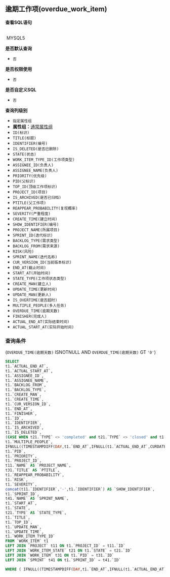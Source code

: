 ## 逾期工作项(overdue_work_item) <!-- {docsify-ignore-all} -->



<p class="panel-title"><b>查看SQL语句</b></p>
<br>

<el-row>
&nbsp;<el-tag @click="MYSQL5 = true">MYSQL5</el-tag>
</el-row>

<br>
<p class="panel-title"><b>是否默认查询</b></p>

* `否`

<p class="panel-title"><b>是否权限使用</b></p>

* `否`

<p class="panel-title"><b>是否自定义SQL</b></p>

* `否`

<p class="panel-title"><b>查询列级别</b></p>

* `指定属性组`
*  **属性组：**[通常属性组](#)
  * `ID(标识)`
  * `TITLE(标题)`
  * `IDENTIFIER(编号)`
  * `IS_DELETED(是否已删除)`
  * `STATE(状态)`
  * `WORK_ITEM_TYPE_ID(工作项类型)`
  * `ASSIGNEE_ID(负责人)`
  * `ASSIGNEE_NAME(负责人)`
  * `PRIORITY(优先级)`
  * `PID(父标识)`
  * `TOP_ID(顶级工作项标识)`
  * `PROJECT_ID(项目)`
  * `IS_ARCHIVED(是否已归档)`
  * `PTITLE(父工作项)`
  * `REAPPEAR_PROBABILITY(复现概率)`
  * `SEVERITY(严重程度)`
  * `CREATE_TIME(建立时间)`
  * `SHOW_IDENTIFIER(编号)`
  * `PROJECT_NAME(所属项目)`
  * `SPRINT_ID(迭代标识)`
  * `BACKLOG_TYPE(需求类型)`
  * `BACKLOG_FROM(需求来源)`
  * `RISK(风险)`
  * `SPRINT_NAME(迭代名称)`
  * `CUR_VERSION_ID(当前版本标识)`
  * `END_AT(截止时间)`
  * `START_AT(开始时间)`
  * `STATE_TYPE(工作项状态类型)`
  * `CREATE_MAN(建立人)`
  * `UPDATE_TIME(更新时间)`
  * `UPDATE_MAN(更新人)`
  * `IS_OVERTIME(是否超时)`
  * `MULTIPLE_PEOPLE(多人任务)`
  * `OVERDUE_TIME(逾期天数)`
  * `FINISHER(完成人)`
  * `ACTUAL_END_AT(实际结束时间)`
  * `ACTUAL_START_AT(实际开始时间)`



### 查询条件

(`OVERDUE_TIME(逾期天数)` ISNOTNULL AND `OVERDUE_TIME(逾期天数)` GT `'0'`)





<el-dialog v-model="MYSQL5" title="MYSQL5">

```sql
SELECT
t1.`ACTUAL_END_AT`,
t1.`ACTUAL_START_AT`,
t1.`ASSIGNEE_ID`,
t1.`ASSIGNEE_NAME`,
t1.`BACKLOG_FROM`,
t1.`BACKLOG_TYPE`,
t1.`CREATE_MAN`,
t1.`CREATE_TIME`,
t1.`CUR_VERSION_ID`,
t1.`END_AT`,
t1.`FINISHER`,
t1.`ID`,
t1.`IDENTIFIER`,
t1.`IS_ARCHIVED`,
t1.`IS_DELETED`,
(CASE WHEN t21.`TYPE` <> 'completed' and t21.`TYPE` <> 'closed' and t1.`END_AT` < CURDATE() THEN 1 else 0 END) AS `IS_OVERTIME`,
t1.`MULTIPLE_PEOPLE`,
IFNULL((TIMESTAMPDIFF(DAY,t1.`END_AT`,IFNULL(t1.`ACTUAL_END_AT`,CURDATE()))),NULL) AS `OVERDUE_TIME`,
t1.`PID`,
t1.`PRIORITY`,
t1.`PROJECT_ID`,
t11.`NAME` AS `PROJECT_NAME`,
t31.`TITLE` AS `PTITLE`,
t1.`REAPPEAR_PROBABILITY`,
t1.`RISK`,
t1.`SEVERITY`,
concat(t11.`IDENTIFIER`,'-',t1.`IDENTIFIER`) AS `SHOW_IDENTIFIER`,
t1.`SPRINT_ID`,
t41.`NAME` AS `SPRINT_NAME`,
t1.`START_AT`,
t1.`STATE`,
t21.`TYPE` AS `STATE_TYPE`,
t1.`TITLE`,
t1.`TOP_ID`,
t1.`UPDATE_MAN`,
t1.`UPDATE_TIME`,
t1.`WORK_ITEM_TYPE_ID`
FROM `WORK_ITEM` t1 
LEFT JOIN `PROJECT` t11 ON t1.`PROJECT_ID` = t11.`ID` 
LEFT JOIN `WORK_ITEM_STATE` t21 ON t1.`STATE` = t21.`ID` 
LEFT JOIN `WORK_ITEM` t31 ON t1.`PID` = t31.`ID` 
LEFT JOIN `SPRINT` t41 ON t1.`SPRINT_ID` = t41.`ID` 

WHERE ( IFNULL((TIMESTAMPDIFF(DAY,t1.`END_AT`,IFNULL(t1.`ACTUAL_END_AT`,CURDATE()))),NULL) IS NOT NULL  AND  IFNULL((TIMESTAMPDIFF(DAY,t1.`END_AT`,IFNULL(t1.`ACTUAL_END_AT`,CURDATE()))),NULL) > '0' )
```

</el-dialog>

<script>
 const { createApp } = Vue
  createApp({
    data() {
      return {
                MYSQL5 : false
        
      }
    },
    methods: {
    }
  }).use(ElementPlus).mount('#app')
</script>